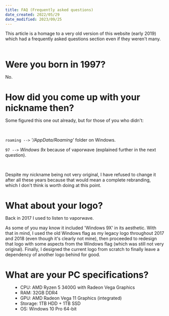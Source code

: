 ```yaml
---
title: FAQ (Frequently asked questions)
date_created: 2022/05/29
date_modified: 2023/09/25
---
```


This article is a homage to a very old version of this website (early 2019)
which had a frequently asked questions section even if they weren't many.

<br />
<br />

# Were you born in 1997?

No.

<br />

# How did you come up with your nickname then?

Some figured this one out already, but for those of you who didn't:

<br />

`roaming -->` _'/AppData/Roaming'_ folder on Windows.

`97 -->` _Windows 9x_ because of vaporwave (explained further in the next question).

<br />

Despite my nickname being not very original, I have refused to change it after all these years
because that would mean a complete rebranding, which I don't think is worth doing at this point.

<br />

# What about your logo?

Back in 2017 I used to listen to vaporwave.

As some of you may know it included 'Windows 9X' in its aesthetic. With that in mind, I used the old
Windows flag as my legacy logo throughout 2017 and 2018 (even though it's clearly not mine), then proceeded to
redesign that logo with some aspects from the Windows flag (which was still not very original). Finally, I
designed the current logo from scratch to finally leave a dependency of another logo behind for good.

<br />

# What are your PC specifications?

-   CPU: AMD Ryzen 5 3400G with Radeon Vega Graphics
-   RAM: 32GB DDR4
-   GPU: AMD Radeon Vega 11 Graphics (integrated)
-   Storage: 1TB HDD + 1TB SSD
-   OS: Windows 10 Pro 64-bit

<style>
    h1 {
        margin: 0.5rem 0;
        font-weight: bold;
        text-align: left;
    }
    h1 > a {
        text-decoration: none;
    }
    li {
        margin-left: 1.5rem;
        list-style-type: disc; 
    }
</style>
